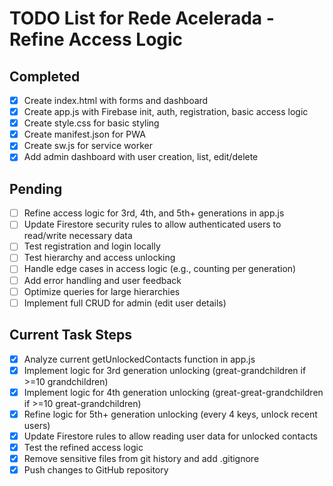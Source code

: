 # TODO List for Rede Acelerada - Refine Access Logic

## Completed
- [x] Create index.html with forms and dashboard
- [x] Create app.js with Firebase init, auth, registration, basic access logic
- [x] Create style.css for basic styling
- [x] Create manifest.json for PWA
- [x] Create sw.js for service worker
- [x] Add admin dashboard with user creation, list, edit/delete

## Pending
- [ ] Refine access logic for 3rd, 4th, and 5th+ generations in app.js
- [ ] Update Firestore security rules to allow authenticated users to read/write necessary data
- [ ] Test registration and login locally
- [ ] Test hierarchy and access unlocking
- [ ] Handle edge cases in access logic (e.g., counting per generation)
- [ ] Add error handling and user feedback
- [ ] Optimize queries for large hierarchies
- [ ] Implement full CRUD for admin (edit user details)

## Current Task Steps
- [x] Analyze current getUnlockedContacts function in app.js
- [x] Implement logic for 3rd generation unlocking (great-grandchildren if >=10 grandchildren)
- [x] Implement logic for 4th generation unlocking (great-great-grandchildren if >=10 great-grandchildren)
- [x] Refine logic for 5th+ generation unlocking (every 4 keys, unlock recent users)
- [x] Update Firestore rules to allow reading user data for unlocked contacts
- [x] Test the refined access logic
- [x] Remove sensitive files from git history and add .gitignore
- [x] Push changes to GitHub repository
